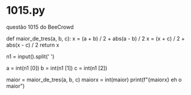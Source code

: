 # 1015.py
questão 1015 do BeeCrowd


def maior_de_tres(a, b, c):
    x = (a + b) / 2 + abs(a - b) / 2
    x = (x + c) / 2 + abs(x - c) / 2
    return x


n1 = input().split(' ')

a = int(n1 [0])
b = int(n1 [1])
c = int(n1 [2])

maior = maior_de_tres(a, b, c)
maiorx = int(maior)
print(f"{maiorx} eh o maior")
